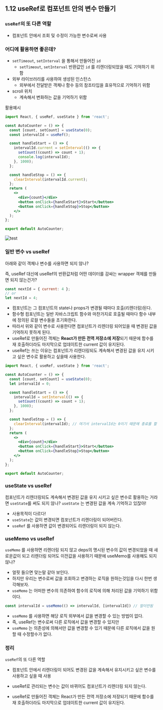## 1.12 useRef로 컴포넌트 안의 변수 만들기

### `useRef`의 또 다른 역할

- 컴포넌트 안에서 조회 및 수정이 가능한 변수로써 사용



### 어디에 활용하면 좋은데?

- `setTimeout`, `setInterval` 을 통해서 만들어진 `id`
  - `setTimeout`, `setInterval`  반환값인 `id` 를 리렌더링되었을 때도 기억하기 위함
- 외부 라이브러리를 사용하여 생성된 인스턴스
  - 외부에서 전달받은 객체나 함수 등의 참조타입을 효유적으로 기억하기 위함
- scroll 위치
  - 계속해서 변화하는 값을 기억하기 위함



활용예시

```jsx
import React, { useRef, useState } from 'react';

const AutoCounter = () => {
  const [count, setCount] = useState(0);
  const intervalId = useRef();

  const handleStart = () => {
    intervalId.current = setInterval(() => {
      setCount((count) => count + 1);
      console.log(intervalId);
    }, 1000);
  };

  const handleStop = () => {
    clearInterval(intervalId.current);
  };
  return (
    <>
      <div>{count}</div>
      <button onClick={handleStart}>Start</button>
      <button onClick={handleStop}>Stop</button>
    </>
  );
};

export default AutoCounter;

```

![test](https://user-images.githubusercontent.com/41064875/141464318-a760f16a-24d4-4d34-9ff2-b68f4eea696e.png)



### 일반 변수 vs useRef

아래와 같이 객체나 변수를 사용하면 되지 않나? 

즉, useRef 대신에 useRef의 반환값처럼 어떤 데이터를 감싸는 wrapper 객체를 만들면 되지 않는건가?

```jsx
const nextId = { current: 4 };
// or
let nextId = 4;
```

- 컴포넌트는 그 컴포넌트의 state나 props가 변경될 때마다 호출(리렌더링)된다.
- 함수형 컴포넌트는 일반 자바스크립트 함수와 마찬가지로 호출될 때마다 함수 내부에 정의된 로컬 변수들을 초기화한다.
- 따라서 위와 같이 변수로 사용한다면 컴포넌트가 리렌더링 되어있을 때 변경된 값을 기억하지 못하게 된다.
- useRef로 만들어진 객체는 **React가 만든 전역 저장소에 저장**되기 때문에 함수를 재 호출하더라도 마지막으로 업데이트한 current 값이 유지된다.
- useRef는 쓰는 이유는 컴포넌트가 리렌더링되도 계속해서 변경된 값을 유지 시키고 싶은 변수로 활용하고 싶을때 사용한다. 



```jsx
import React, { useRef, useState } from 'react';

const AutoCounter = () => {
  const [count, setCount] = useState(0);
  let intervalId = 0;

  const handleStart = () => {
    intervalId = setInterval(() => {
      setCount((count) => count + 1);
    }, 1000);
  };

  const handleStop = () => {
    clearInterval(intervalId); // 여기서 intervalId는 0이기 때문에 종료를 할 수 없다.
  };
  return (
    <>
      <div>{count}</div>
      <button onClick={handleStart}>Start</button>
      <button onClick={handleStop}>Stop</button>
    </>
  );
};

export default AutoCounter;

```



### useState vs useRef

컴포넌트가 리렌더링되도 계속해서 변경된 값을 유지 시키고 싶은 변수로 활용하는 거라면 `useState`를 써도 되지 않나?
`useState` 는 변경된 값을 계속 기억하고 있잖아!

- 사용목적이 다르다!
- `useState`는 값이 변경되면 컴포넌트가 리렌더링이 되어버린다.
- `useRef` 를 사용하면 값이 변경되어도 리렌더링이 되지 않는다.



### useMemo vs useRef

`useMemo` 를 사용하면 리렌더링 되지 않고 deps의 명시된 변수의 값이 변경되었을 때 새로운값이 되고 리렌더링 되어도 이전값을 사용하기 때문에 useMemo를 사용해도 되지 않나?

- 얼핏 들으면 맞는말 같아 보인다.
- 하지만 우리는 변수로써 값을 조회하고 변경하는 로직을 원하는것임을 다시 한번 생각해보자.
- `useMemo` 는 어떠한 변수의 의존하여 함수의 로직에 의해 처리된 값을 기억하기 위함이다.

```jsx
const intervalId = useMemo(() => intervalId, [intervalId]) // 말이안됨
```

- `useMemo` 를 사용하면 해당 로직 외부에서 값을 변경할 수 있는 방법이 없다.
- 즉, useRef는 변수로써 다른 로직에서 값을 변경할 수 있지만 
- `useMemo` 는 의존성에 의해서만 값을 변경할 수 있기 때문에 다른 로직에서 값을 원할 때 수정할수가 없다.



### 정리

`useRef`의 또 다른 역할

- 컴포넌트 안에서 리렌더링이 되어도 변경된 값을 계속해서 유지시키고 싶은 변수를 사용하고 싶을 때 사용

- useRef로 관리되는 변수는 값이 바뀌어도 컴포넌트가 리렌더링 되지 않는다.
- useRef로 만들어진 객체는 React가 만든 전역 저장소에 저장되기 때문에 함수를 재 호출하더라도 마지막으로 업데이트한 current 값이 유지된다.

